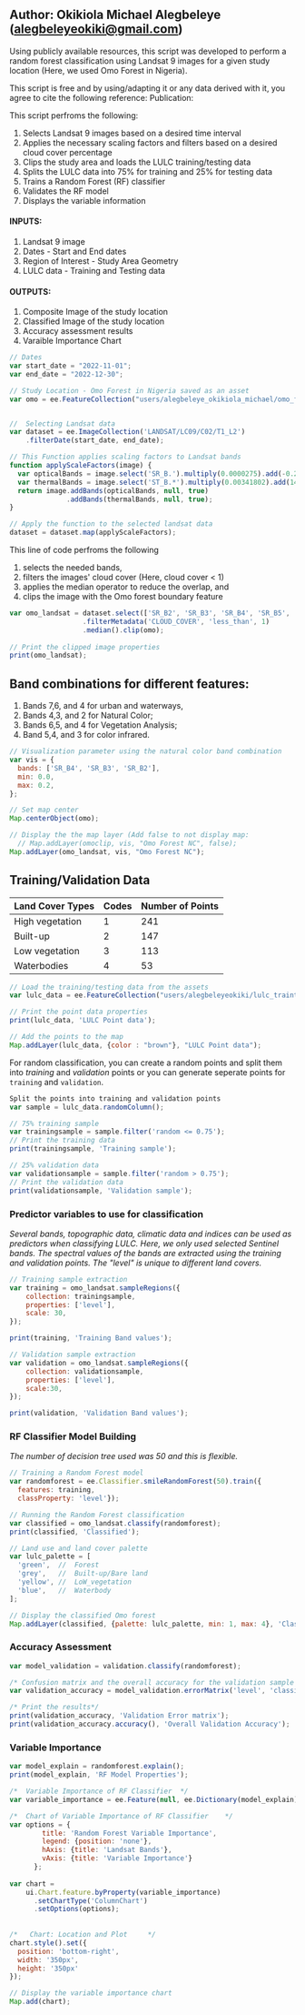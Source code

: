 ## Author: Okikiola Michael Alegbeleye (alegbeleyeokiki@gmail.com)

Using publicly available resources, this script was developed to perform a 
random forest classification using Landsat 9 images for a given study location 
(Here, we used Omo Forest in Nigeria).

This script is free and by using/adapting it or any data derived with it, 
you agree to cite the following reference: 
Publication:


This script perfroms the following:
  1. Selects Landsat 9 images based on a desired time interval
  2. Applies the necessary scaling factors and filters based on a desired cloud cover percentage
  3. Clips the study area and loads the LULC training/testing data
  4. Splits the LULC data into 75% for training and 25% for testing data
  5. Trains a Random Forest (RF) classifier
  6. Validates the RF model 
  7. Displays the variable information
  
#### INPUTS:
  1. Landsat 9 image
  2. Dates - Start and End dates
  3. Region of Interest - Study Area Geometry
  4. LULC data - Training and Testing data 

#### OUTPUTS:
  1. Composite Image of the study location
  2. Classified Image of the study location
  3. Accuracy assessment results 
  4. Varaible Importance Chart

```javascript
// Dates
var start_date = "2022-11-01";
var end_date = "2022-12-30";

// Study Location - Omo Forest in Nigeria saved as an asset
var omo = ee.FeatureCollection("users/alegbeleye_okikiola_michael/omo_forest");


//  Selecting Landsat data
var dataset = ee.ImageCollection('LANDSAT/LC09/C02/T1_L2')
    .filterDate(start_date, end_date);

// This Function applies scaling factors to Landsat bands
function applyScaleFactors(image) {
  var opticalBands = image.select('SR_B.').multiply(0.0000275).add(-0.2);
  var thermalBands = image.select('ST_B.*').multiply(0.00341802).add(149.0);
  return image.addBands(opticalBands, null, true)
              .addBands(thermalBands, null, true);
}

// Apply the function to the selected landsat data
dataset = dataset.map(applyScaleFactors);
```

This line of code perfroms the following
  1. selects the needed bands, 
  2. filters the images' cloud cover (Here, cloud cover < 1)
  3. applies the median operator to reduce the overlap, and 
  4. clips the image with the Omo forest boundary feature  

```javascript
var omo_landsat = dataset.select(['SR_B2', 'SR_B3', 'SR_B4', 'SR_B5', 'SR_B6','SR_B7'])
                  .filterMetadata('CLOUD_COVER', 'less_than', 1)
                  .median().clip(omo);
                
// Print the clipped image properties
print(omo_landsat);
```

## Band combinations for different features:
  1.  Bands 7,6, and 4 for urban and waterways, 
  2.  Bands 4,3, and 2 for Natural Color; 
  3.  Bands 6,5, and 4 for Vegetation Analysis; 
  4.  Band 5,4, and 3 for color infrared.

```javascript
// Visualization parameter using the natural color band combination
var vis = {
  bands: ['SR_B4', 'SR_B3', 'SR_B2'],
  min: 0.0,
  max: 0.2,
};

// Set map center
Map.centerObject(omo);

// Display the the map layer (Add false to not display map: 
  // Map.addLayer(omoclip, vis, "Omo Forest NC", false);
Map.addLayer(omo_landsat, vis, "Omo Forest NC");
```

## Training/Validation Data 


 | Land Cover Types        |  Codes    | Number of Points|
 |-------------------------|-----------|-----------------|
 | High vegetation         |     1     |     241         |
 | Built-up                |     2     |     147         |
 | Low vegetation          |     3     |     113         |
 | Waterbodies             |     4     |     53          |


```javascript
// Load the training/testing data from the assets
var lulc_data = ee.FeatureCollection("users/alegbeleyeokiki/lulc_traintest_data_new");

// Print the point data properties
print(lulc_data, 'LULC Point data');

// Add the points to the map
Map.addLayer(lulc_data, {color : "brown"}, "LULC Point data");
```

For random classification, you can create a random points and split them into _training_
and _validation_ points or you can generate seperate points for `training` and `validation`. 

```javascript
Split the points into training and validation points
var sample = lulc_data.randomColumn();

// 75% training sample
var trainingsample = sample.filter('random <= 0.75'); 
// Print the training data
print(trainingsample, 'Training sample');

// 25% validation data
var validationsample = sample.filter('random > 0.75');
// Print the validation data
print(validationsample, 'Validation sample');
```

### Predictor variables to use for classification

_Several bands, topographic data, climatic data and indices can be used as predictors
when classifying LULC. Here, we only used selected Sentinel bands.
The spectral values of the bands are extracted using the training and validation points.
The "level" is unique to different land covers._

```javascript
// Training sample extraction
var training = omo_landsat.sampleRegions({
    collection: trainingsample,
    properties: ['level'],
    scale: 30,
});

print(training, 'Training Band values');

// Validation sample extraction
var validation = omo_landsat.sampleRegions({
    collection: validationsample,
    properties: ['level'],
    scale:30,
});

print(validation, 'Validation Band values');
```

### RF Classifier Model Building
_The number of decision tree used was 50 and this is flexible._

```javascript
// Training a Random Forest model
var randomforest = ee.Classifier.smileRandomForest(50).train({
  features: training,
  classProperty: 'level'});

// Running the Random Forest classification
var classified = omo_landsat.classify(randomforest);
print(classified, 'Classified');

// Land use and land cover palette
var lulc_palette = [
  'green',  //  Forest
  'grey',   //  Built-up/Bare land
  'yellow', //  LoW_vegetation 
  'blue',   //  Waterbody
];

// Display the classified Omo forest
Map.addLayer(classified, {palette: lulc_palette, min: 1, max: 4}, 'Classified map');
```


###  Accuracy Assessment

```javascript
var model_validation = validation.classify(randomforest);

/* Confusion matrix and the overall accuracy for the validation sample */
var validation_accuracy = model_validation.errorMatrix('level', 'classification');

/* Print the results*/
print(validation_accuracy, 'Validation Error matrix');
print(validation_accuracy.accuracy(), 'Overall Validation Accuracy');
```

###  Variable Importance 

```javascript
var model_explain = randomforest.explain();
print(model_explain, 'RF Model Properties');

/*  Variable Importance of RF Classifier  */
var variable_importance = ee.Feature(null, ee.Dictionary(model_explain).get('importance'));

/*  Chart of Variable Importance of RF Classifier    */ 
var options = {
        title: 'Random Forest Variable Importance',
        legend: {position: 'none'},
        hAxis: {title: 'Landsat Bands'},
        vAxis: {title: 'Variable Importance'}
      };
      
var chart =
    ui.Chart.feature.byProperty(variable_importance)
      .setChartType('ColumnChart')
      .setOptions(options);
      
      
/*   Chart: Location and Plot     */ 
chart.style().set({
  position: 'bottom-right',
  width: '350px',
  height: '350px'
});

// Display the variable importance chart
Map.add(chart);
```

